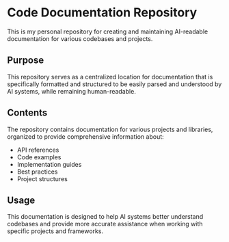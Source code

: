 # Code Documentation Repository

This is my personal repository for creating and maintaining AI-readable documentation for various codebases and projects.

## Purpose

This repository serves as a centralized location for documentation that is specifically formatted and structured to be easily parsed and understood by AI systems, while remaining human-readable.

## Contents

The repository contains documentation for various projects and libraries, organized to provide comprehensive information about:

- API references
- Code examples
- Implementation guides
- Best practices
- Project structures

## Usage

This documentation is designed to help AI systems better understand codebases and provide more accurate assistance when working with specific projects and frameworks.